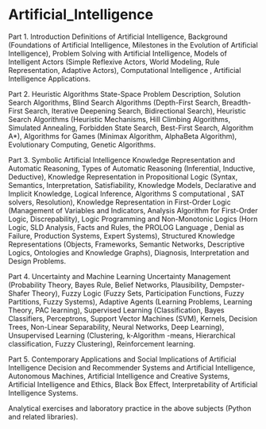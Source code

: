 # Artificial_Intelligence

Part 1. Introduction Definitions of Artificial Intelligence, Background (Foundations of Artificial Intelligence, Milestones in the Evolution of Artificial Intelligence), Problem Solving with Artificial Intelligence, Models of Intelligent Actors (Simple Reflexive Actors, World Modeling, Rule Representation, Adaptive Actors), Computational Intelligence , Artificial Intelligence Applications.

Part 2. Heuristic Algorithms State-Space Problem Description, Solution Search Algorithms, Blind Search Algorithms (Depth-First Search, Breadth-First Search, Iterative Deepening Search, Bidirectional Search), Heuristic Search Algorithms (Heuristic Mechanisms, Hill Climbing Algorithms, Simulated Annealing, Forbidden State Search, Best-First Search, Algorithm A*), Algorithms for Games (Minimax Algorithm, AlphaBeta Algorithm), Evolutionary Computing, Genetic Algorithms.

Part 3. Symbolic Artificial Intelligence Knowledge Representation and Automatic Reasoning, Types of Automatic Reasoning (Inferential, Inductive, Deductive), Knowledge Representation in Propositional Logic (Syntax, Semantics, Interpretation, Satisfiability, Knowledge Models, Declarative and Implicit Knowledge, Logical Inference, Algorithms S computational , SAT solvers, Resolution), Knowledge Representation in First-Order Logic (Management of Variables and Indicators, Analysis Algorithm for First-Order Logic, Discrepability), Logic Programming and Non-Monotonic Logics (Horn Logic, SLD Analysis, Facts and Rules, the PROLOG Language , Denial as Failure, Production Systems, Expert Systems), Structured Knowledge Representations (Objects, Frameworks, Semantic Networks, Descriptive Logics, Ontologies and Knowledge Graphs), Diagnosis, Interpretation and Design Problems.

Part 4. Uncertainty and Machine Learning Uncertainty Management (Probability Theory, Bayes Rule, Belief Networks, Plausibility, Dempster-Shafer Theory), Fuzzy Logic (Fuzzy Sets, Participation Functions, Fuzzy Partitions, Fuzzy Systems), Adaptive Agents (Learning Problems, Learning Theory, PAC learning), Supervised Learning (Classification, Bayes Classifiers, Perceptrons, Support Vector Machines (SVM), Kernels, Decision Trees, Non-Linear Separability, Neural Networks, Deep Learning), Unsupervised Learning (Clustering, k-Algorithm -means, Hierarchical classification, Fuzzy Clustering), Reinforcement learning.

Part 5. Contemporary Applications and Social Implications of Artificial Intelligence Decision and Recommender Systems and Artificial Intelligence, Autonomous Machines, Artificial Intelligence and Creative Systems, Artificial Intelligence and Ethics, Black Box Effect, Interpretability of Artificial Intelligence Systems.

Analytical exercises and laboratory practice in the above subjects (Python and related libraries).
